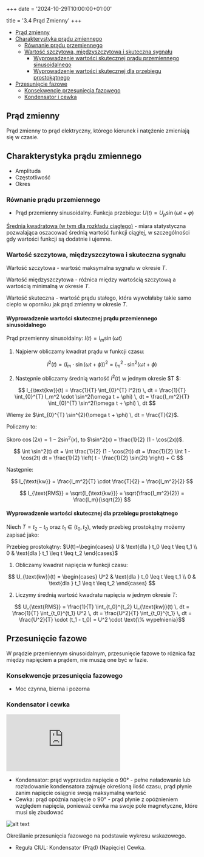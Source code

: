 +++
date = '2024-10-29T10:00:00+01:00'

title = '3.4 Prąd Zmienny'
+++

- [Prąd zmienny](#prąd-zmienny)
- [Charakterystyka prądu zmiennego](#charakterystyka-prądu-zmiennego)
  - [Równanie prądu przemiennego](#równanie-prądu-przemiennego)
  - [Wartość szczytowa, międzyszczytowa i skuteczna sygnału](#wartość-szczytowa-międzyszczytowa-i-skuteczna-sygnału)
    - [Wyprowadzenie wartości skutecznej prądu przemiennego sinusoidalnego](#wyprowadzenie-wartości-skutecznej-prądu-przemiennego-sinusoidalnego)
    - [Wyprowadzenie wartości skutecznej dla przebiegu prostokątnego](#wyprowadzenie-wartości-skutecznej-dla-przebiegu-prostokątnego)
- [Przesunięcie fazowe](#przesunięcie-fazowe)
  - [Konsekwencje przesunięcia fazowego](#konsekwencje-przesunięcia-fazowego)
  - [Kondensator i cewka](#kondensator-i-cewka)

## Prąd zmienny

Prąd zmienny to prąd elektryczny, którego kierunek i natężenie zmieniają się w czasie.

## Charakterystyka prądu zmiennego

- Amplituda
- Częstotliwość
- Okres

### Równanie prądu przemiennego

- Prąd przemienny sinusoidalny. Funkcja przebiegu: $U(t)=U_p\sin(\omega t + \varphi)$

[Średnia kwadratowa (w tym dla rozkładu ciągłego)](https://pl.wikipedia.org/wiki/%C5%9Arednia_kwadratowa) - miara statystyczna pozwalająca oszacować średnią wartość funkcji ciągłej, w szczególności gdy wartości funkcji są dodatnie i ujemne.

### Wartość szczytowa, międzyszczytowa i skuteczna sygnału

Wartość szczytowa - wartość maksymalna sygnału w okresie $T$.

Wartość międzyszczytowa - różnica między wartością szczytową a wartością minimalną w okresie $T$.

Wartość skuteczna - wartość prądu stałego, która wywołałaby takie samo ciepło w oporniku jak prąd zmienny w okresie $T$.

#### Wyprowadzenie wartości skutecznej prądu przemiennego sinusoidalnego

Prąd przemienny sinusoidalny: $I(t)=I_m\sin(\omega t)$

1. Najpierw obliczamy kwadrat prądu w funkcji czasu:

$$ I^2(t) = (I_m \cdot \sin(\omega t + \phi))^2 = I_m^2 \cdot \sin^2(\omega t + \phi) $$

2. Następnie obliczamy średnią wartość $I^2(t)$ w jednym okresie $T $:

$$ I_{\text{kw}}(t) = \frac{1}{T} \int_{0}^{T} I^2(t) \, dt = \frac{1}{T} \int_{0}^{T} I_m^2 \cdot \sin^2(\omega t + \phi) \, dt = \frac{I_m^2}{T} \int_{0}^{T} \sin^2(\omega t + \phi) \, dt $$

Wiemy że $\int_{0}^{T} \sin^{2}(\omega t + \phi) \, dt = \frac{T}{2}$.

<section>

Policzmy to:

Skoro $\cos(2x) = 1 - 2\sin^2(x)$, to $\sin^2(x) = \frac{1}{2} (1 - \cos(2x))$.

$$ \int \sin^2(t) dt = \int \frac{1}{2} (1 - \cos(2t)) dt = \frac{1}{2} \int 1 - \cos(2t) dt = \frac{1}{2} \left( t - \frac{1}{2} \sin(2t) \right) + C $$

</section>

Następnie:

$$ I_{\text{kw}} = \frac{I_m^2}{T} \cdot \frac{T}{2} = \frac{I_m^2}{2} $$

$$ I_{\text{RMS}} = \sqrt{I_{\text{kw}}} = \sqrt{\frac{I_m^2}{2}} = \frac{I_m}{\sqrt{2}} $$ 


#### Wyprowadzenie wartości skutecznej dla przebiegu prostokątnego

Niech $T=t_2-t_0$ oraz $t_1 \in (t_0, t_2)$, wtedy przebieg prostokątny możemy zapisać jako:

Przebieg prostokątny: $U(t)=\begin{cases} U & \text{dla } t_0 \leq t \leq t_1 \\ 0 & \text{dla } t_1 \leq t \leq t_2 \end{cases}$

1. Obliczamy kwadrat napięcia w funkcji czasu:

$$ U_{\text{kw}}(t) = \begin{cases} U^2 & \text{dla } t_0 \leq t \leq t_1 \\ 0 & \text{dla } t_1 \leq t \leq t_2 \end{cases} $$

2. Liczymy średnią wartość kwadratu napięcia w jednym okresie $T$:

$$ U_{\text{RMS}} = \frac{1}{T} \int_{t_0}^{t_2} U_{\text{kw}}(t) \, dt = \frac{1}{T} \int_{t_0}^{t_1} U^2 \, dt = \frac{U^2}{T} \int_{t_0}^{t_1} \, dt = \frac{U^2}{T} \cdot (t_1 - t_0) = U^2 \cdot \text{\% wypełnienia}$$

## Przesunięcie fazowe

W prądzie przemiennym sinusoidalnym, przesunięcie fazowe to różnica faz między napięciem a prądem, nie muszą one być w fazie.

### Konsekwencje przesunięcia fazowego

- Moc czynna, bierna i pozorna

### Kondensator i cewka

![img](https://www.cmm.gov.mo/eng/exhibition/secondfloor/moreinfo/2_4_4_PhaseShift.html)

- Kondensator: prąd wyprzedza napięcie o 90° -  pełne naładowanie lub rozładowanie kondensatora zajmuje określoną ilość czasu, prąd płynie zanim napięcie osiągnie swoją maksymalną wartość
- Cewka: prąd opóźnia napięcie o 90° - prąd płynie z opóźnieniem względem napięcia, ponieważ cewka ma swoje pole magnetyczne, które musi się zbudować

![alt text](image.png)

Określanie przesunięcia fazowego na podstawie wykresu wskazowego.

- Reguła CIUL: Kondensator (Prąd) (Napięcie) Cewka.